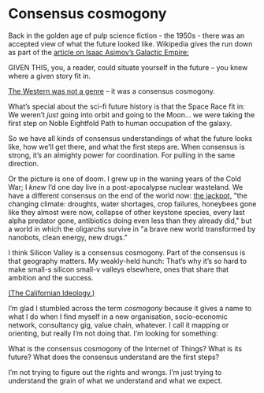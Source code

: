 # Consensus cosmogony

Back in the golden age of pulp science fiction - the 1950s - there was an
accepted view of what the future looked like. Wikipedia gives the run down as
part of the [article on Isaac Asimov’s Galactic
Empire:](<http://en.wikipedia.org/wiki/Galactic_Empire_(Isaac_Asimov)#Consensus_cosmogony>)

GIVEN THIS, you, a reader, could situate yourself in the future – you knew
where a given story fit in.

[The Western was not a
genre](http://interconnected.org/home/2014/11/30/star_wars) – it was a
consensus cosmogony.

What’s special about the sci-fi future history is that the Space Race fit in:
We weren’t _just_ going into orbit and going to the Moon… we were taking the
first step on Noble Eightfold Path to human occupation of the galaxy.

So we have all kinds of consensus understandings of what the future looks
like, how we’ll get there, and what the first steps are. When consensus is
strong, it’s an almighty power for coordination. For pulling in the same
direction.

Or the picture is one of doom. I grew up in the waning years of the Cold War;
I _knew_ I’d one day live in a post-apocalypse nuclear wasteland. We have a
different consensus on the end of the world now: [the
jackpot,](http://www.tor.com/blogs/2014/10/the-peripheral-spoiler-review) "the
changing climate: droughts, water shortages, crop failures, honeybees gone
like they almost were now, collapse of other keystone species, every last
alpha predator gone, antibiotics doing even less than they already did," but a
world in which the oligarchs survive in "a brave new world transformed by
nanobots, clean energy, new drugs."

I think Silicon Valley is a consensus cosmogony. Part of the consensus is that
geography matters. My weakly-held hunch: That’s why it’s so hard to make
small-s silicon small-v valleys elsewhere, ones that share that ambition and
the success.

[(The Californian
Ideology.)](http://en.wikipedia.org/wiki/The_Californian_Ideology)

I’m glad I stumbled across the term _cosmogony_ because it gives a name to
what I do when I find myself in a new organisation, socio-economic network,
consultancy gig, value chain, whatever. I call it mapping or orienting, but
really I’m not doing that. I’m looking for something:

What is the consensus cosmogony of the Internet of Things? What is its future?
What does the consensus understand are the first steps?

I’m not trying to figure out the rights and wrongs. I’m just trying to
understand the grain of what we understand and what we expect.
